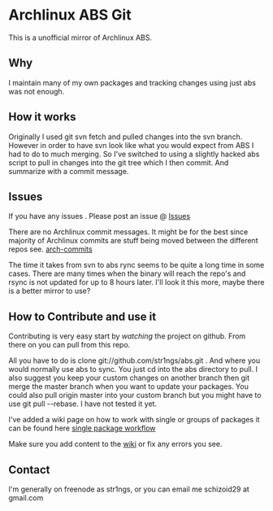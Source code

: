 Archlinux ABS Git
=================
This is a unofficial mirror of Archlinux ABS.

Why
---------------
I maintain many of my own packages and tracking changes using just abs was not enough.

How it works
---------------
Originally I used git svn fetch and pulled changes into the svn branch. However in order to have svn look like 
what you would expect from ABS I had to do to much merging. So I've switched to using a slightly hacked abs script
to pull in changes into the git tree which I then commit. And summarize with a commit message.

Issues
--------------
If you have any issues . Please post an issue @ [Issues](http://github.com/str1ngs/abs/issues)

There are no Archlinux commit messages. It might be for the best since majority of Archlinux commits are stuff being 
moved between the different repos see. [arch-commits](http://mailman.archlinux.org/pipermail/arch-commits/2010-July/thread.html)

The time it takes from svn to abs rync seems to be quite a long time in some cases. There are many times when the binary 
will reach the repo's and rsync is not updated for up to 8 hours later. I'll look it this more, maybe there is a better mirror to use?

How to Contribute and use it
--------------
Contributing is very easy start by _watching_ the project on github. From there on you can
pull from this repo.

All you have to do is clone git://github.com/str1ngs/abs.git . And where you would normally
use abs to sync. You just cd into the abs directory to pull. I also suggest you keep your
custom changes on another branch then git merge the master branch when you want to update
your packages.  You could also pull origin master into your custom branch but you might 
have to use git pull --rebase. I have not tested it yet.

I've added a wiki page on how to work with single or groups of packages it can be found
here [single package workflow](http://wiki.github.com/str1ngs/abs/working-with-single-packages)

Make sure you add content to the [wiki](http://wiki.github.com/str1ngs/abs/) or fix any errors you see.

Contact
--------------

I'm generally on freenode as str1ngs, or you can email me schizoid29 at gmail.com

